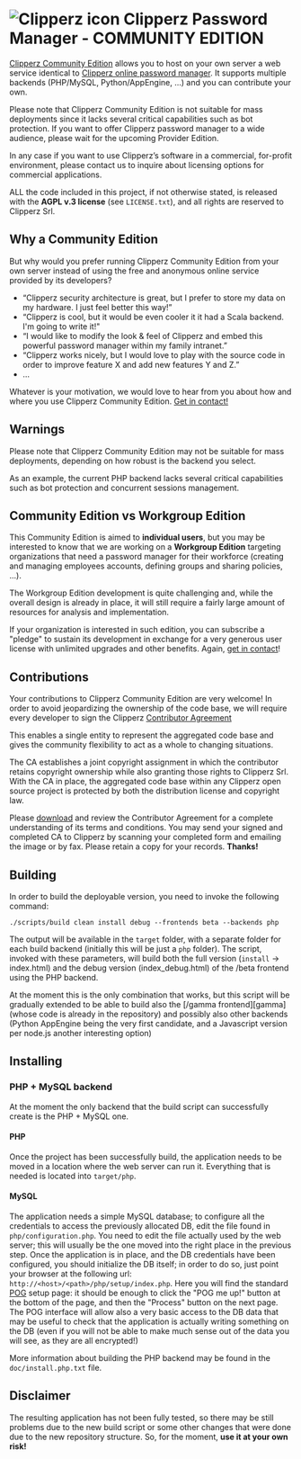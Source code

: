 # ![Clipperz icon][icon] Clipperz Password Manager - COMMUNITY EDITION


[Clipperz Community Edition][CE] allows you to host on your own server a web service identical to [Clipperz online password manager][clipperz]. It supports multiple backends (PHP/MySQL, Python/AppEngine, …) and you can contribute your own.

Please note that Clipperz Community Edition is not suitable for mass deployments since it lacks several critical capabilities such as bot protection. If you want to offer Clipperz password manager to a wide audience, please wait for the upcoming Provider Edition.

In any case if you want to use Clipperz’s software in a commercial, for-profit environment, please contact us to inquire about licensing options for commercial applications.

ALL the code included in this project, if not otherwise stated, is released with the **AGPL v.3 license**  (see `LICENSE.txt`), and all rights are reserved to Clipperz Srl.


## Why a Community Edition

But why would you prefer running Clipperz Community Edition from your own server instead of using the free and anonymous online service provided by its developers?

* “Clipperz security architecture is great, but I prefer to store my data on my hardware. I just feel better this way!”
* “Clipperz is cool, but it would be even cooler it it had a Scala backend. I'm going to write it!"
* “I would like to modify the look & feel of Clipperz and embed this powerful password manager within my family intranet.”
* “Clipperz works nicely, but I would love to play with the source code in order to improve feature X and add new features Y and Z.”
* …

Whatever is your motivation, we would love to hear from you about how and where you use Clipperz Community Edition. [Get in contact!][contact]


## Warnings

Please note that Clipperz Community Edition may not be suitable for mass deployments, depending on how robust is the backend you select. 

As an example, the current PHP backend lacks several critical capabilities such as bot protection and concurrent sessions management.


## Community Edition vs Workgroup Edition

This Community Edition is aimed to **individual users**, but you may be interested to know that we are working on a **Workgroup Edition** targeting organizations that need a
password manager for their workforce (creating and managing employees accounts, defining groups and sharing policies, ...).

The Workgroup Edition development is quite challenging and, while the overall design is already in place, it will still require a fairly large amount of resources for analysis and implementation.

If your organization is interested in such edition, you can subscribe a "pledge" to sustain its development in exchange for a very generous user license with unlimited upgrades and other benefits. Again, [get in contact][contact]!


## Contributions

Your contributions to Clipperz Community Edition are very welcome! In order to avoid jeopardizing the ownership of the code base, we will require every developer to sign the Clipperz [Contributor Agreement][CA]

This enables a single entity to represent the aggregated code base and gives the community flexibility to act as a whole to changing situations.

The CA establishes a joint copyright assignment in which the contributor retains copyright ownership while also granting those rights to Clipperz Srl. With the CA in place, the aggregated code base within any Clipperz open source project is protected by both the distribution license and copyright law.

Please [download][CA] and review the Contributor Agreement for a complete understanding of its terms and conditions. You may send your signed and completed CA to Clipperz by scanning your completed form and emailing the image or by fax. Please retain a copy for your records. **Thanks!**


## Building

In order to build the deployable version, you need to invoke the following command:

	./scripts/build clean install debug --frontends beta --backends php

The output will be available in the `target` folder, with a separate folder for each build backend (initially this will be just a `php` folder).
The script, invoked with these parameters, will build both the full version (`install` -> index.html) and the debug version (index_debug.html) of the /beta frontend using the PHP backend.

At the moment this is the only combination that works, but this script will be gradually extended to be able to build also the [/gamma frontend][gamma] (whose code is already in the repository) and possibly also other backends (Python AppEngine being the very first candidate, and a Javascript version per node.js another interesting option)


## Installing

### PHP + MySQL backend

At the moment the only backend that the build script can successfully create is the PHP + MySQL one.

#### PHP
Once the project has been successfully build, the application needs to be moved in a location where the web server can run it. Everything that is needed is located into `target/php`.

#### MySQL
The application needs a simple MySQL database; to configure all the credentials to access the previously allocated DB, edit the file found in `php/configuration.php`. You need to edit the file actually used by the web server; this will usually be the one moved into the right place in the previous step.
Once the application is in place, and the DB credentials have been configured, you should initialize the DB itself; in order to do so, just point your browser at the following url: `http://<host>/<path>/php/setup/index.php`.
Here you will find the standard [POG][pog] setup page: it should be enough to click the "POG me up!" button at the bottom of the page, and then the "Process" button on the next page.
The POG interface will allow also a very basic access to the DB data that may be useful to check that the application is actually writing something on the DB (even if you will not be able to make much sense out of the data you will see, as they are all encrypted!)

More information about building the PHP backend may be found in the `doc/install.php.txt` file.


## Disclaimer

The resulting application has not been fully tested, so there may be still problems due to the new build script or some other changes that were done due to the new repository structure. So, for the moment, **use it at your own risk!**

[icon]: http://0.gravatar.com/avatar/2a9fae49ced80a42830a206f88ea1022?size=100
[CE]: http://clipperz.com/open_source/clipperz_community_edition
[clipperz]: http://www.clipperz.com 
[contact]: http://clipperz.com/contact
[CA]: http://www.clipperz.com/open_source/contributor_agreement
[pog]: http://www.phpobjectgenerator.com/